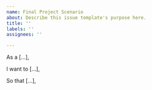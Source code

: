 ```yaml
---
name: Final Project Scenario
about: Describe this issue template's purpose here.
title: ''
labels: ''
assignees: ''

---
```


As a [...], 

I want to [...],

So that [...],

